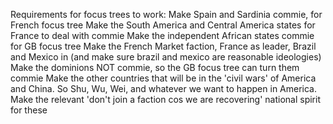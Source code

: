 Requirements for focus trees to work:
	Make Spain and Sardinia commie, for French focus tree
	Make the South America and Central America states for France to deal with commie
	Make the independent African states commie for GB focus tree
	Make the French Market faction, France as leader, Brazil and Mexico in (and make sure brazil and mexico are reasonable ideologies)
	Make the dominions NOT commie, so the GB focus tree can turn them commie
	Make the other countries that will be in the 'civil wars' of America and China. So Shu, Wu, Wei, and whatever we want to happen in America. Make the relevant 'don't join a faction cos we are recovering' national spirit for these
